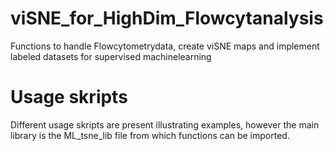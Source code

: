 # viSNE_for_HighDim_Flowcytanalysis
 Functions to handle Flowcytometrydata, create viSNE maps and implement labeled datasets for supervised machinelearning

# Usage skripts

Different usage skripts are present illustrating examples, however the main library is the ML_tsne_lib file from which functions can be imported.
